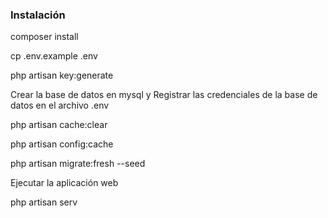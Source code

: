 ### Instalación

composer install

cp .env.example .env

php artisan key:generate

Crear la base de datos en mysql y Registrar las credenciales de la base de datos en el archivo .env

php artisan cache:clear

php artisan config:cache

php artisan migrate:fresh --seed

Ejecutar la aplicación web

php artisan serv
